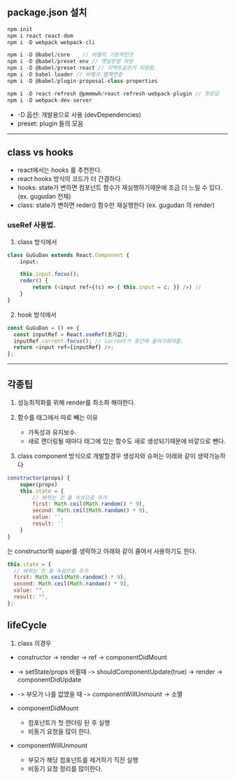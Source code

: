 ## package.json 설치

```js
npm init
npm i react react-dom
npm i -D webpack webpack-cli

npm i -D @babel/core    // 바벨의 기본적인것
npm i -D @babel/preset-env // 옛날문법 지원
npm i -D @babel/preset-react // 리액트같은거 지원함.
npm i -D babel-loader // 바벨과 웹팩연결
npm i -D @babel/plugin-proposal-class-properties

npm i -D react-refresh @pmmmwh/react-refresh-webpack-plugin // 핫로딩
npm i -D webpack-dev-server
```

- -D 옵션: 개발용으로 사용 (devDependencies)
- preset: plugin 들의 모음

---

## class vs hooks

- react에서는 hooks 를 추천한다.
- react hooks 방식의 코드가 더 간결하다.
- hooks: state가 변하면 컴포넌트 함수가 재실행하기때문에 조금 더 느릴 수 있다. (ex. gugudan 전체)
- class: state가 변하면 reder() 함수만 재실행한다 (ex. gugudan 의 render)

### useRef 사용법.

1. class 방식에서

```js
class GuGuDan extends React.Component {
    input;

    this.input.focus();
    reder() {
        return (<input ref={(c) => { this.input = c; }} />) //
    }
}
```

2. hook 방식에서

```js
const GuGuDan = () => {
  const inputRef = React.useRef(초기값);
  inputRef.current.focus(); // current가 중간에 들어가줘야함.
  return <input ref={inputRef} />;
};
```

---

## 각종팁

1. 성능최적화를 위해 render를 최소화 해야한다.
2. 함수를 태그에서 따로 빼는 이유

   - 가독성과 유지보수.
   - 새로 랜더링될 때마다 태그에 있는 함수도 새로 생성되기때문에 바깥으로 뺀다.

3. class component 방식으로 개발할경우 생성자와 슈퍼는 아래와 같이 생략가능하다

```js
constructor(props) {
    super(props)
    this.state = {
        // 바뀌는 것 들 속성으로 추가
        first: Math.ceil(Math.random() * 9),
        second: Math.ceil(Math.random() * 9),
        value: '',
        result: ''
    }
}
```

는 constructor와 super를 생략하고 아래와 같이 줄여서 사용하기도 한다.

```js
this.state = {
  // 바뀌는 것 들 속성으로 추가
  first: Math.ceil(Math.random() * 9),
  second: Math.ceil(Math.random() * 9),
  value: "",
  result: "",
};
```

## lifeCycle

1. class 의경우

- constructor -> render -> ref -> componentDidMount
- -> setState/props 바뀔때 -> shouldComponentUpdate(true) -> render -> componentDidUpdate
- -> 부모가 나를 없앴을 때 -> componentWillUnmount -> 소멸

- componentDidMount
  - 컴포넌트가 첫 렌더링 된 후 실행
  - 비동기 요청을 많이 한다.
- componentWillUnmount
  - 부모가 해당 컴포넌트를 제거하기 직전 실행
  - 비동기 요청 정리를 많이한다.
